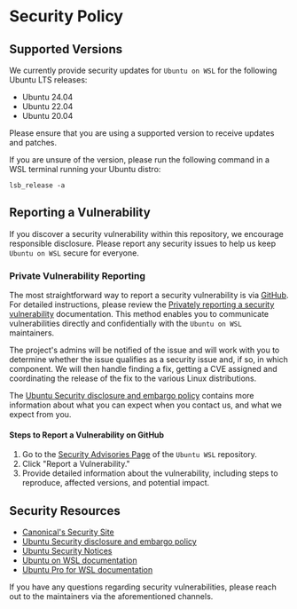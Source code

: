 # Security Policy

## Supported Versions

We currently provide security updates for `Ubuntu on WSL` for the following
Ubuntu LTS releases:

* Ubuntu 24.04
* Ubuntu 22.04
* Ubuntu 20.04

Please ensure that you are using a supported version to receive updates and
patches.

If you are unsure of the version, please run the following command in a
WSL terminal running your Ubuntu distro:

```
lsb_release -a
```

## Reporting a Vulnerability

If you discover a security vulnerability within this repository, we encourage
responsible disclosure. Please report any security issues to help us keep
`Ubuntu on WSL` secure for everyone.

### Private Vulnerability Reporting

The most straightforward way to report a security vulnerability is via
[GitHub](https://github.com/ubuntu/WSL/security/advisories/new). For detailed
instructions, please review the
[Privately reporting a security vulnerability](https://docs.github.com/en/code-security/security-advisories/guidance-on-reporting-and-writing-information-about-vulnerabilities/privately-reporting-a-security-vulnerability)
documentation. This method enables you to communicate vulnerabilities directly
and confidentially with the `Ubuntu on WSL` maintainers.

The project's admins will be notified of the issue and will work with you to
determine whether the issue qualifies as a security issue and, if so, in which
component. We will then handle finding a fix, getting a CVE assigned and
coordinating the release of the fix to the various Linux distributions.

The [Ubuntu Security disclosure and embargo policy](https://ubuntu.com/security/disclosure-policy)
contains more information about what you can expect when you contact us, and what we expect from you.

#### Steps to Report a Vulnerability on GitHub

1. Go to the [Security Advisories Page](https://github.com/ubuntu/WSL/security/advisories) of the `Ubuntu WSL` repository.
2. Click "Report a Vulnerability."
3. Provide detailed information about the vulnerability, including steps to reproduce, affected versions, and potential impact.

## Security Resources

- [Canonical's Security Site](https://ubuntu.com/security)
- [Ubuntu Security disclosure and embargo policy](https://ubuntu.com/security/disclosure-policy)
- [Ubuntu Security Notices](https://ubuntu.com/security/notices)
- [Ubuntu on WSL documentation](https://documentation.ubuntu.com/wsl/en/latest/)
- [Ubuntu Pro for WSL documentation](https://canonical-ubuntu-pro-for-wsl.readthedocs-hosted.com/en/latest/)

If you have any questions regarding security vulnerabilities, please reach out
to the maintainers via the aforementioned channels.
